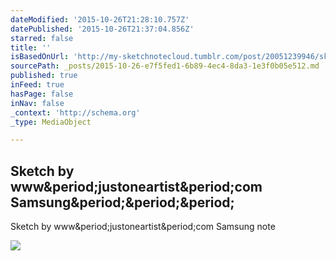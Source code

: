 ```yaml
---
dateModified: '2015-10-26T21:28:10.757Z'
datePublished: '2015-10-26T21:37:04.856Z'
starred: false
title: ''
isBasedOnUrl: 'http://my-sketchnotecloud.tumblr.com/post/20051239946/sketch-by-wwwjustoneartistcom-samsung-note'
sourcePath: _posts/2015-10-26-e7f5fed1-6b89-4ec4-8da3-1e3f0b05e512.md
published: true
inFeed: true
hasPage: false
inNav: false
_context: 'http://schema.org'
_type: MediaObject

---
```

<article style=""><h1>Sketch by www&amp;period;justoneartist&amp;period;com Samsung&amp;period;&amp;period;&amp;period;</h1><p>Sketch by www&amp;period;justoneartist&amp;period;com Samsung note</p><img src="http://40.media.tumblr.com/tumblr_m1kwzlHXxW1rpz8n2o1_1280.jpg" /></article>